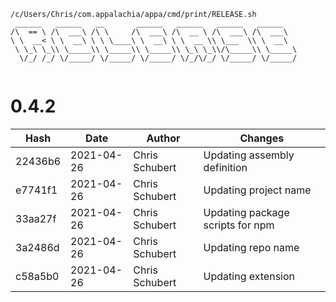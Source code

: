 ```
/c/Users/Chris/com.appalachia/appa/cmd/print/RELEASE.sh
 ______   ______   __       ______   ______   ______   ______    
/\  == \ /\  ___\ /\ \     /\  ___\ /\  __ \ /\  ___\ /\  ___\   
\ \  __< \ \  __\ \ \ \____\ \  __\ \ \  __ \\ \___  \\ \  __\   
 \ \_\ \_\\ \_____\\ \_____\\ \_____\\ \_\ \_\\/\_____\\ \_____\ 
  \/_/ /_/ \/_____/ \/_____/ \/_____/ \/_/\/_/ \/_____/ \/_____/ 
                                                                 
```


# 0.4.2
| Hash | Date | Author | Changes |
|------|------|--------|---------|
| 22436b6 | 2021-04-26 | Chris Schubert | Updating assembly definition |
| e7741f1 | 2021-04-26 | Chris Schubert | Updating project name |
| 33aa27f | 2021-04-26 | Chris Schubert | Updating package scripts for npm |
| 3a2486d | 2021-04-26 | Chris Schubert | Updating repo name |
| c58a5b0 | 2021-04-26 | Chris Schubert | Updating extension |
